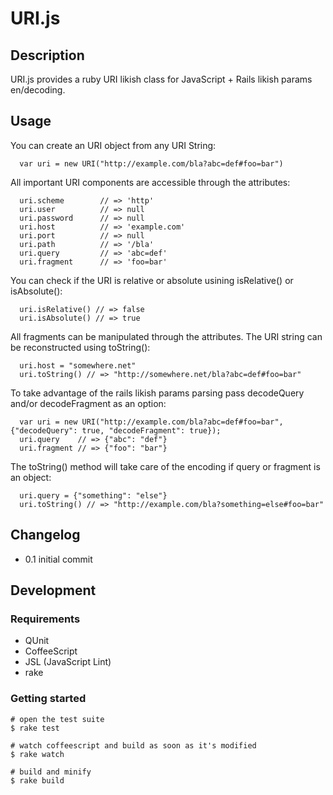 # URI.js
## Description
URI.js provides a ruby URI likish class for JavaScript + Rails likish params en/decoding.

## Usage
  You can create an URI object from any URI String:
  
      var uri = new URI("http://example.com/bla?abc=def#foo=bar")
      
  All important URI components are accessible through the attributes:
  
      uri.scheme        // => 'http'
      uri.user          // => null
      uri.password      // => null
      uri.host          // => 'example.com'
      uri.port          // => null
      uri.path          // => '/bla'
      uri.query         // => 'abc=def'
      uri.fragment      // => 'foo=bar'
  
  You can check if the URI is relative or absolute usining isRelative() or isAbsolute():
  
      uri.isRelative() // => false
      uri.isAbsolute() // => true
      
  All fragments can be manipulated through the attributes.
  The URI string can be reconstructed using toString():
  
      uri.host = "somewhere.net"
      uri.toString() // => "http://somewhere.net/bla?abc=def#foo=bar"
      
      
  To take advantage of the rails likish params parsing pass decodeQuery and/or decodeFragment as an option:
  
      var uri = new URI("http://example.com/bla?abc=def#foo=bar", {"decodeQuery": true, "decodeFragment": true});
      uri.query    // => {"abc": "def"}
      uri.fragment // => {"foo": "bar"}
  
  The toString() method will take care of the encoding if query or fragment is an object:
  
      uri.query = {"something": "else"}
      uri.toString() // => "http://example.com/bla?something=else#foo=bar"

## Changelog

- 0.1 initial commit
  
## Development
### Requirements

- QUnit
- CoffeeScript
- JSL (JavaScript Lint)
- rake

### Getting started
    # open the test suite
    $ rake test 
    
    # watch coffeescript and build as soon as it's modified
    $ rake watch      

    # build and minify
    $ rake build


    